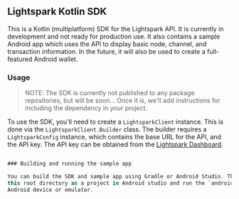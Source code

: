 ## Lightspark Kotlin SDK

This is a Kotlin (multiplatform) SDK for the Lightspark API. It is currently in development and not
ready for production use. It also contains a sample Android app which uses the API to display basic
node, channel, and transaction information. In the future, it will also be used to create a
full-featured Android wallet.

### Usage

> NOTE: The SDK is currently not published to any package repositories, but will be soon... Once it is, we'll add instructions for including the dependency in your project.

To use the SDK, you'll need to create a `LightsparkClient` instance. This is done via the `LightsparkClient.Builder` class. The builder requires a `LightsparkConfig` instance, which contains the base URL for the API, and the API key. The API key can be obtained from the [Lightspark Dashboard](https://lightspark.io/dashboard).

```kotlin

### Building and running the sample app

You can build the SDK and sample app using Gradle or Android Studio. The easiest option is to open
this root directory as a project in Android studio and run the `androiddemo` app configuration on an
Android device or emulator.

